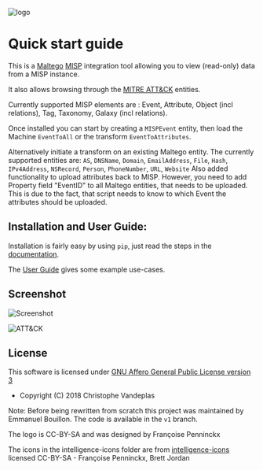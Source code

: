 ![logo](https://raw.githubusercontent.com/MISP/MISP-maltego/master/doc/logo.png)
# Quick start guide
This is a [Maltego](https://www.paterva.com/web7/) [MISP](https://www.misp-project.org) integration tool allowing you to view (read-only) data from a MISP instance.

It also allows browsing through the [MITRE ATT&CK](https://attack.mitre.org/) entities.

Currently supported MISP elements are : Event, Attribute, Object (incl relations), Tag, Taxonomy, Galaxy (incl relations).

Once installed you can start by creating a `MISPEvent` entity, then load the Machine `EventToAll` or the transform `EventToAttributes`.

Alternatively initiate a transform on an existing Maltego entity.
The currently supported entities are: `AS`, `DNSName`, `Domain`, `EmailAddress`, `File`, `Hash`, `IPv4Address`, `NSRecord`, `Person`, `PhoneNumber`, `URL`, `Website`
Also added functionality to upload attributes back to MISP. However, you need to add Property field "EventID" to all Maltego entities, that needs to be uploaded. This is due to the fact, that script needs to know to which Event the attributes should be uploaded.


## Installation and User Guide:
Installation is fairly easy by using `pip`, just read the steps in the [documentation](https://github.com/MISP/MISP-maltego/blob/master/doc/README.md).

The [User Guide](https://github.com/MISP/MISP-maltego/blob/master/doc/README.md#use-cases) gives some example use-cases.


## Screenshot
![Screenshot](https://raw.githubusercontent.com/MISP/MISP-maltego/master/doc/screenshot.png)

![ATT&CK](https://raw.githubusercontent.com/MISP/MISP-maltego/master/doc/attack.png)


## License
This software is licensed under [GNU Affero General Public License version 3](http://www.gnu.org/licenses/agpl-3.0.html)

* Copyright (C) 2018 Christophe Vandeplas

Note: Before being rewritten from scratch this project was maintained by Emmanuel Bouillon. The code is available in the `v1` branch.

The logo is CC-BY-SA and was designed by Françoise Penninckx

The icons in the intelligence-icons folder are from [intelligence-icons](https://github.com/MISP/intelligence-icons) licensed CC-BY-SA - Françoise Penninckx, Brett Jordan
